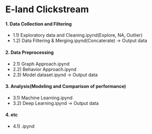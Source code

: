 # E-land Clickstream

#### 1. Data Collection and Filtering
- 1.1) Exploratory data and Cleaning.ipynd(Explore, NA, Outlier)
- 1.2) Data Filtering & Merging.ipynd(Concaterate)
-> Output data

#### 2. Data Preprocessing
- 2.1) Graph Approach.ipynd
- 2.2) Behavior Approach.ipynd
- 2.3) Model dataset.ipynd
-> Output data

#### 3. Analysis(Modeling and Comparison of performance)
- 3.1) Machine Learning.ipynd
- 3.2) Deep Learning.ipynd
-> Output data

#### 4. etc
- 4.1) .ipynd
